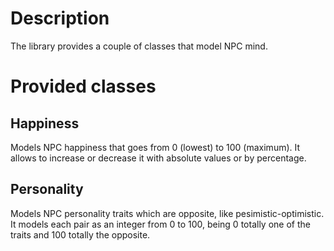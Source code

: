# Description
The library provides a couple of classes that model NPC mind.

# Provided classes
## Happiness
Models NPC happiness that goes from 0 (lowest) to 100 (maximum). It allows to increase or decrease it with absolute values or by percentage.

## Personality
Models NPC personality traits which are opposite, like pesimistic-optimistic. It models each pair as an integer from 0 to 100, being 0 totally one of the traits and 100 totally the opposite.